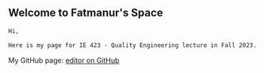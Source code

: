 ## Welcome to Fatmanur's Space

```markdown
Hi,

Here is my page for IE 423 - Quality Engineering lecture in Fall 2023.
```
My GitHub page: [editor on GitHub](https://github.com/BU-IE-423/fall-23-fatmanuryaman/edit/main/index.md)
